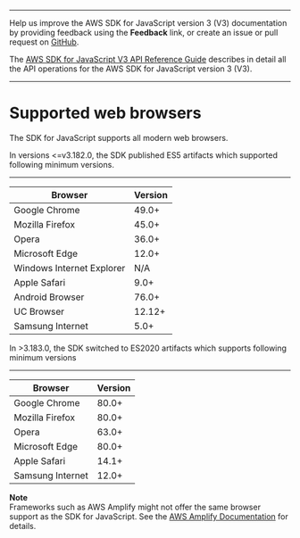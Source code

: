 --------

Help us improve the AWS SDK for JavaScript version 3 \(V3\) documentation by providing feedback using the **Feedback** link, or create an issue or pull request on [GitHub](https://github.com/awsdocs/aws-sdk-for-javascript-v3)\.

 The [AWS SDK for JavaScript V3 API Reference Guide](https://docs.aws.amazon.com/AWSJavaScriptSDK/v3/latest/index.html) describes in detail all the API operations for the AWS SDK for JavaScript version 3 \(V3\)\.

--------

# Supported web browsers<a name="browsers-supported"></a>

The SDK for JavaScript supports all modern web browsers\.

In versions <=v3.182.0, the SDK published ES5 artifacts which supported following minimum versions\.

****  

| Browser | Version | 
| --- | --- | 
| Google Chrome | 49\.0\+ | 
| Mozilla Firefox | 45\.0\+ | 
| Opera | 36\.0\+ | 
| Microsoft Edge | 12\.0\+ | 
| Windows Internet Explorer | N/A | 
| Apple Safari | 9\.0\+ | 
| Android Browser | 76\.0\+ | 
| UC Browser | 12\.12\+ | 
| Samsung Internet | 5\.0\+ | 

In >3.183.0, the SDK switched to ES2020 artifacts which supports following minimum versions

***

| Browser | Version | 
| --- | --- | 
| Google Chrome | 80\.0\+ | 
| Mozilla Firefox | 80\.0\+ | 
| Opera | 63\.0\+ | 
| Microsoft Edge | 80\.0\+ | 
| Apple Safari | 14\.1\+ | 
| Samsung Internet | 12\.0\+ | 

**Note**  
Frameworks such as AWS Amplify might not offer the same browser support as the SDK for JavaScript\. See the [AWS Amplify Documentation](https://docs.aws.amazon.com/amplify/latest/userguide/welcome.html) for details\.
